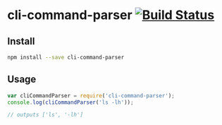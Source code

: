 # cli-command-parser [![Build Status](https://travis-ci.org/leahciMic/cli-command-parser.svg?branch=master)](https://travis-ci.org/leahciMic/cli-command-parser)

## Install

```sh
npm install --save cli-command-parser
```

## Usage

```js
var cliCommandParser = require('cli-command-parser');
console.log(cliCommandParser('ls -lh'));

// outputs ['ls', '-lh']
```
